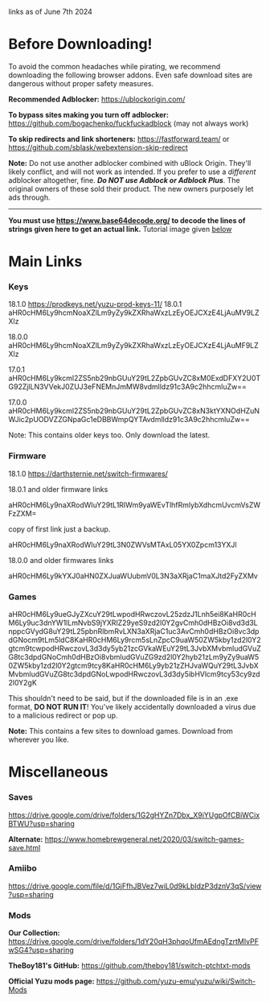 links as of June 7th 2024
# Before Downloading!

To avoid the common headaches while pirating, we recommend downloading the following browser addons. Even safe download sites are dangerous without proper safety measures.

**Recommended Adblocker:** https://ublockorigin.com/

**To bypass sites making you turn off adblocker:** https://github.com/bogachenko/fuckfuckadblock (may not always work)

**To skip redirects and link shorteners:** https://fastforward.team/ or https://github.com/sblask/webextension-skip-redirect

**Note:** Do not use another adblocker combined with uBlock Origin. They'll likely conflict, and will not work as intended. If you prefer to use a *different* adblocker altogether, fine. ***Do NOT use Adblock or Adblock Plus***. The original owners of these sold their product. The new owners purposely let ads through. 

* * *

**You must use https://www.base64decode.org/ to decode the lines of strings given here to get an actual link.** Tutorial image given [below](https://github.com/Abd-007/Switch-Emulators-Guide/blob/main/Links.md#tutorial-image-for-decoding)

# Main Links 

### Keys
18.1.0
https://prodkeys.net/yuzu-prod-keys-11/
18.0.1
aHR0cHM6Ly9hcmNoaXZlLm9yZy9kZXRhaWxzLzEyOEJCXzE4LjAuMV9LZXlz

18.0.0 aHR0cHM6Ly9hcmNoaXZlLm9yZy9kZXRhaWxzLzEyOEJCXzE4LjAuMF9LZXlz

17.0.1 aHR0cHM6Ly9kcml2ZS5nb29nbGUuY29tL2ZpbGUvZC8xM0ExdDFXY2U0TG92ZjlLN3VVekJ0ZUJ3eFNEMnJmMW8vdmlldz91c3A9c2hhcmluZw==

17.0.0 aHR0cHM6Ly9kcml2ZS5nb29nbGUuY29tL2ZpbGUvZC8xN3ktYXNOdHZuNWJic2pUODVZZGNpaGc1eDBBWmpQYTAvdmlldz91c3A9c2hhcmluZw==

Note: This contains older keys too. Only download the latest.

### Firmware
18.1.0
https://darthsternie.net/switch-firmwares/

18.0.1 and older firmware links

aHR0cHM6Ly9naXRodWIuY29tL1RIWm9yaWEvTlhfRmlybXdhcmUvcmVsZWFzZXM=

copy of first link just a backup.

aHR0cHM6Ly9naXRodWIuY29tL3N0ZWVsMTAxL05YX0Zpcm13YXJl

18.0.0 and older firmwares links

aHR0cHM6Ly9kYXJ0aHN0ZXJuaWUubmV0L3N3aXRjaC1maXJtd2FyZXMv

### Games

aHR0cHM6Ly9ueGJyZXcuY29tLwpodHRwczovL25zdzJ1Lnh5ei8KaHR0cHM6Ly9uc3dnYW1lLmNvbS9jYXRlZ29yeS9zd2l0Y2gvCmh0dHBzOi8vd3d3LnppcGVydG8uY29tL25pbnRlbmRvLXN3aXRjaC1uc3AvCmh0dHBzOi8vc3dpdGNocm9tLm5ldC8KaHR0cHM6Ly9rcm5sLnZpcC9uaW50ZW5kby1zd2l0Y2gtcm9tcwpodHRwczovL3d3dy5yb21zcGVkaWEuY29tL3JvbXMvbmludGVuZG8tc3dpdGNoCmh0dHBzOi8vbmludGVuZG9zd2l0Y2hyb21zLm9yZy9uaW50ZW5kby1zd2l0Y2gtcm9tcy8KaHR0cHM6Ly9yb21zZHJvaWQuY29tL3JvbXMvbmludGVuZG8tc3dpdGNoLwpodHRwczovL3d3dy5ibHVlcm9tcy53cy9zd2l0Y2gK

This shouldn't need to be said, but if the downloaded file is in an .exe format, **DO NOT RUN IT**! You've likely accidentally downloaded a virus due to a malicious redirect or pop up.

**Note:** This contains a few sites to download games. Download from wherever you like. 

# Miscellaneous

### Saves

https://drive.google.com/drive/folders/1G2gHYZn7Dbx_X9iYUgpOfCBiWCixBTWU?usp=sharing

**Alternate:** https://www.homebrewgeneral.net/2020/03/switch-games-save.html

### Amiibo

https://drive.google.com/file/d/1GjFfhJBVez7wiL0d9kLbIdzP3dznV3qS/view?usp=sharing

### Mods

**Our Collection:** https://drive.google.com/drive/folders/1dY20qH3phqoUfmAEdngTzrtMIvPFwSG4?usp=sharing

**TheBoy181's GitHub:** https://github.com/theboy181/switch-ptchtxt-mods

**Official Yuzu mods page:** https://github.com/yuzu-emu/yuzu/wiki/Switch-Mods

